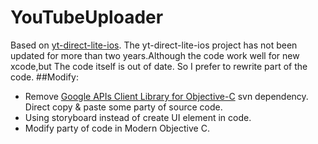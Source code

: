 # YouTubeUploader
Based on [yt-direct-lite-ios](https://github.com/youtube/yt-direct-lite-iOS).
The yt-direct-lite-ios project has not been updated for more than two years.Although the code work well for new xcode,but The code itself is out of date.
So I prefer to rewrite part of the code.
##Modify:
- Remove  [Google APIs Client Library for Objective-C](http://code.google.com/p/google-api-objectivec-client/) svn dependency. Direct copy & paste some party of source code.
- Using storyboard instead of create UI element in code.
- Modify party of code in Modern Objective C.
